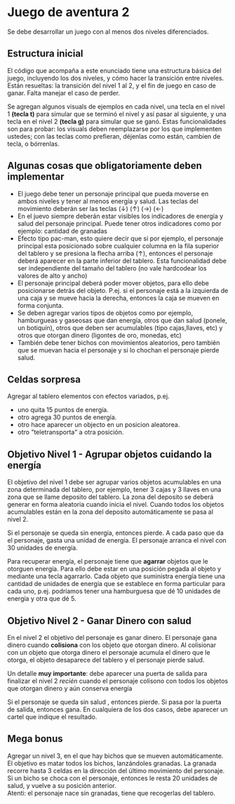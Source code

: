 
# Juego de aventura 2

Se debe desarrollar un juego con al menos dos niveles diferenciados. 


## Estructura inicial
El código que acompaña a este enunciado tiene una estructura básica del juego, incluyendo los dos niveles, y cómo hacer la transición entre niveles. Están resueltas: la transición del nivel 1 al 2, y el fin de juego en caso de ganar. Falta manejar el caso de perder.

Se agregan algunos visuals de ejemplos en cada nivel, una tecla en el nivel 1 **(tecla t)** para simular que se terminó el nivel y así pasar al siguiente, y una tecla en el nivel 2 **(tecla g)** para simular que se ganó. Estas funcionalidades son para probar: los visuals deben reemplazarse por los que implementen ustedes; con las teclas como prefieran, déjenlas como están, cambien de tecla, o bórrenlas.


## Algunas cosas que obligatoriamente deben implementar
- El juego debe tener un personaje principal que pueda moverse en ambos niveles y tener al menos energía y salud. Las teclas del movimiento deberán ser las teclas  (↓) (↑) (→) (←)
- En el juevo siempre deberán estar visibles los indicadores de energía y salud del personaje principal. Puede tener otros indicadores como por ejemplo: cantidad de granadas 
- Efecto tipo pac-man, esto quiere decir que si por ejemplo, el personaje principal esta posicionado sobre cualquier columna en la fila superior del tablero  y  se presiona la flecha arriba (↑), entonces el personaje deberá aparecer en la parte inferior del tablero. Esta funcionalidad debe ser independiente del tamaño del tablero (no vale hardcodear los valores de alto y ancho)
- El personaje principal deberá poder mover objetos, para ello debe posicionarse detrás del objeto. P.ej. si el personaje está a la izquierda de una caja y se mueve hacia la derecha, entonces la caja se mueven en forma conjunta.
- Se deben agregar varios tipos de objetos como por ejemplo, hamburgueas y gaseosas que dan energía, otros que dan salud (ponele, un botiquín), otros que deben ser acumulables (tipo cajas,llaves, etc) y otros que otorgan dinero (ligontes de oro, monedas, etc)
- También debe tener bichos con movimientos aleatorios, pero también que se muevan hacia el personaje y si lo chochan el personaje pierde salud.

## Celdas sorpresa
Agregar al tablero elementos con efectos variados, p.ej.
- uno quita 15 puntos de energía.
- otro agrega 30 puntos de energía.
- otro hace aparecer un objecto en un posicion aleatorea.
- otro "teletransporta" a otra posición.


## Objetivo Nivel 1 - Agrupar objetos cuidando la energía

El objetivo del nivel 1 debe ser agrupar varios objetos acumulables en una zona determinada del tablero, por ejemplo, tener 3 cajas y 3 llaves en una zona que se llame deposito del tablero. La zona del deposito se deberá generar en forma aleatoria cuando inicia el nivel. Cuando todos los objetos acumulables están en la zona del deposito automáticamente se pasa al nivel 2.

Si el personaje se queda sin energía, entonces pierde. A cada paso que da el personaje, gasta una unidad de energía. El personaje arranca el nivel con 30 unidades de energía.  

Para recuperar energía, el personaje tiene que **agarrar** objetos que le otorguen energía. Para ello debe estar en una posición pegada al objeto y mediante una tecla agarrarlo. Cada objeto que suministra energía tiene una cantidad de unidades de energía que se establece en forma particular para cada uno, p.ej. podríamos tener una hamburguesa que dé 10 unidades de energía y otra que dé 5.

## Objetivo Nivel 2 - Ganar Dinero con salud

En el nivel 2 el objetivo del personaje es ganar dinero. El personaje gana dinero cuando **colisiona** con los objeto que otorgan dinero. Al colisionar con un objeto que otorga dinero el personaje acumula el dinero que le otorga, el objeto desaparece del tablero y el personaje pierde salud. 

Un detalle **muy importante**: debe aparecer una puerta de salida para finalizar el nivel 2 _recién_ cuando el personaje colisono con todos los objetos que otorgan dinero y aún conserva energía 

 
Si el personaje se queda sin salud , entonces pierde. Si pasa por la puerta de salida, entonces gana. En cualquiera de los dos casos, debe aparecer un cartel que indique el resultado.



## Mega bonus
Agregar un nivel 3, en el que hay bichos que se mueven automáticamente. El objetivo es matar todos los bichos, lanzándoles granadas. La granada recorre hasta 3 celdas en la dirección del último movimiento del personaje. Si un bicho se choca con el personaje, entonces le resta 20 unidades de salud, y vuelve a su posición anterior.  
Atenti: el personaje nace sin granadas, tiene que recogerlas del tablero. 
